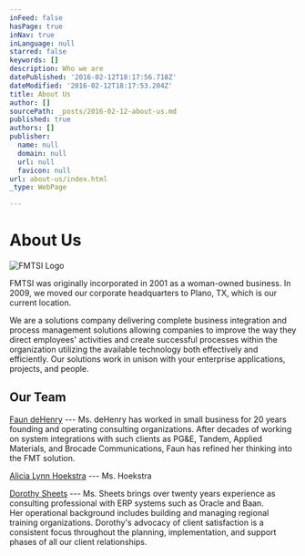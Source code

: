 ```yaml
---
inFeed: false
hasPage: true
inNav: true
inLanguage: null
starred: false
keywords: []
description: Who we are
datePublished: '2016-02-12T18:17:56.718Z'
dateModified: '2016-02-12T18:17:53.204Z'
title: About Us
author: []
sourcePath: _posts/2016-02-12-about-us.md
published: true
authors: []
publisher:
  name: null
  domain: null
  url: null
  favicon: null
url: about-us/index.html
_type: WebPage

---
```

# About Us
![FMTSI Logo](https://s3-us-west-2.amazonaws.com/the-grid-img/p/1cf9d8a0eeef6ded2b58952f64940057fdb2813a.png)

FMTSI was originally incorporated in 2001 as a woman-owned business. In 2009, we moved our corporate headquarters to Plano, TX, which is our current location.

We are a solutions company delivering complete business 
integration and process management solutions allowing companies to 
improve the way they direct employees' activities and create successful 
processes within the organization utilizing the available technology 
both effectively and efficiently. Our solutions work in unison with your
enterprise applications, projects, and people.

## Our Team

[Faun deHenry][0] --- Ms. deHenry has worked in small business for 20 years founding and operating 
consulting organizations. After decades of working on system 
integrations with such clients as PG&E, Tandem, Applied Materials, 
and Brocade Communications, Faun has refined her thinking into the FMT 
solution.

[Alicia Lynn Hoekstra][1] --- Ms. Hoekstra[][1]

[Dorothy Sheets][2] --- Ms. Sheets brings over twenty years experience as consulting professional with ERP systems such as Oracle and Baan.   
Her
operational background includes building and managing regional training
organizations. Dorothy's advocacy of client satisfaction is a 
consistent focus throughout the planning, implementation, and support 
phases of all our client relationships.[][1]

[][1]

[0]: https://www.linkedin.com/in/faundehenry
[1]: https://www.linkedin.com/in/aliciahoekstra
[2]: https://www.linkedin.com/in/dorothy-sheets-05393a2